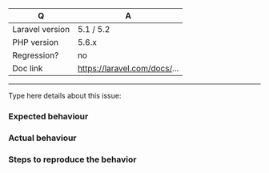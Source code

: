 
| Q               | A
| --------------- | ---
| Laravel version | 5.1 / 5.2
| PHP version     | 5.6.x
| Regression?     | no
| Doc link        | https://laravel.com/docs/...

---

Type here details about this issue:

### Expected behaviour

### Actual behaviour

### Steps to reproduce the behavior

